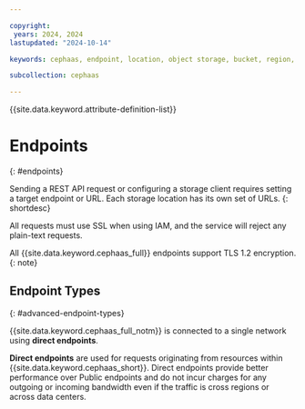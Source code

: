 ```yaml
---

copyright:
 years: 2024, 2024
lastupdated: "2024-10-14"

keywords: cephaas, endpoint, location, object storage, bucket, region, rclone, resiliency

subcollection: cephaas

---
```


{{site.data.keyword.attribute-definition-list}}

# Endpoints
{: #endpoints}

Sending a REST API request or configuring a storage client requires setting a target endpoint or URL. Each storage location has its own set of URLs.
{: shortdesc}

All requests must use SSL when using IAM, and the service will reject any plain-text requests.

All {{site.data.keyword.cephaas_full}} endpoints support TLS 1.2 encryption.
{: note}


## Endpoint Types
{: #advanced-endpoint-types}

{{site.data.keyword.cephaas_full_notm}} is connected to a single network using **direct endpoints**.

**Direct endpoints** are used for requests originating from resources within {{site.data.keyword.cephaas_short}}. Direct endpoints provide better performance over Public endpoints and do not incur charges for any outgoing or incoming bandwidth even if the traffic is cross regions or across data centers.
